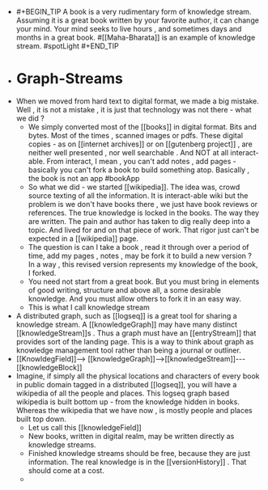 - #+BEGIN_TIP
  A book is a very rudimentary form of knowledge stream. Assuming it is a great book written by your favorite author, it can change your mind.  Your mind seeks to live hours , and sometimes days and months in a great book. #[[Maha-Bharata]] is an example of knowledge stream. #spotLight
  #+END_TIP
- # Graph-Streams
- When we moved from hard text to digital format, we made a big mistake. Well , it is not a mistake , it is just that technology was not there - what we did ?
	- We simply converted most of the [[books]] in digital format. Bits and bytes. Most of the times , scanned images or pdfs. These digital copies - as on [[internet archives]] or on [[gutenberg project]] , are neither well presented , nor well searchable . And NOT at all interact-able. From interact, I mean , you can't add notes , add pages - basically you can't fork a book to build something atop. Basically , the book is not an app #bookApp
	- So what we did - we started [[wikipedia]]. The idea was, crowd source texting of all the information. It is interact-able wiki but the problem is we don't have books there , we just have book reviews or references. The true knowledge is locked in the books. The way they are written. The pain and author has taken to dig really deep into a topic. And lived for and on that piece of work. That rigor just can't be expected in a [[wikipedia]] page.
	- The question is can I take a book , read it through over a period of time, add my pages , notes , may be fork it to build a new version ? In a way , this revised version represents my knowledge of the book, I forked.
	- You need not start from a great book. But you must bring in elements of good writing, structure and above all, a some desirable knowledge. And you must allow others to fork it in an easy way.
	- This is what I call knowledge stream
- A distributed graph, such as [[logseq]] is a great tool for sharing a knowledge stream. A [[knowledgeGraph]] may have many distinct [[knowledgeStream]]s . Thus a graph must have an [[entryStream]] that provides sort of the landing page. This is a way to think about graph as knowledge management tool rather than being a journal or outliner.
- [[KnowldegField]]--> [[knowledgeGraph]]-->[[knowledgeStream]]---[[knowledgeBlock]]
- Imagine, if simply all the physical locations and characters of every book in public domain tagged  in a distributed [[logseq]], you will have a wikipedia of all the people and places.  This logseq graph based wikipedia is built bottom up - from the knowledge hidden in books. Whereas the wikipedia that we have now , is mostly people and places built top down.
	- Let us call this [[knowledgeField]]
	- New books, written in digital realm, may be written directly as knowledge streams.
	- Finished knowledge streams should be free, because they are just information. The real knowledge is in the [[versionHistory]] . That should come at a cost.
	-